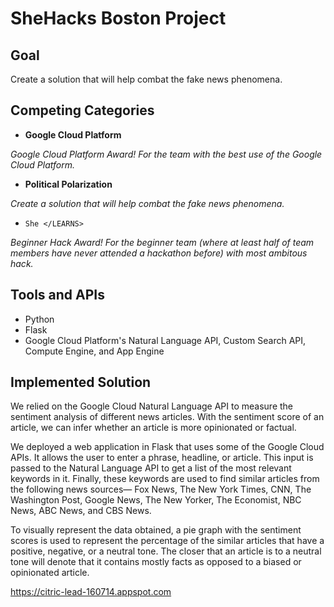 # SheHacks Boston Project

## Goal
Create a solution that will help combat the fake news phenomena.

## Competing Categories
- **Google Cloud Platform**

*Google Cloud Platform Award! For the team with the best use of the Google Cloud Platform.*


- **Political Polarization**

*Create a solution that will help combat the fake news phenomena.*


- `She </LEARNS>`

*Beginner Hack Award! For the beginner team (where at least half of team members have never attended a hackathon before) with most ambitous hack.*

## Tools and APIs 
- Python
- Flask
- Google Cloud Platform's Natural Language API, Custom Search API, Compute Engine, and App Engine

## Implemented Solution
We relied on the Google Cloud Natural Language API to measure the sentiment analysis of different news articles. With the sentiment score of an article, we can infer whether an article is more opinionated or factual. 

We deployed a web application in Flask that uses some of the Google Cloud APIs. It allows the user to enter a phrase, headline, or article. This input is passed to the Natural Language API to get a list of the most relevant keywords in it. Finally, these keywords are used to find similar articles from the following news sources— Fox News, The New York Times, CNN, The Washington Post, Google News, The New Yorker, The Economist, NBC News, ABC News, and CBS News. 

To visually represent the data obtained, a pie graph with the sentiment scores is used to represent the percentage of the similar articles that have a positive, negative, or a neutral tone. The closer that an article is to a neutral tone will denote that it contains mostly facts as opposed to a biased or opinionated article. 

https://citric-lead-160714.appspot.com



